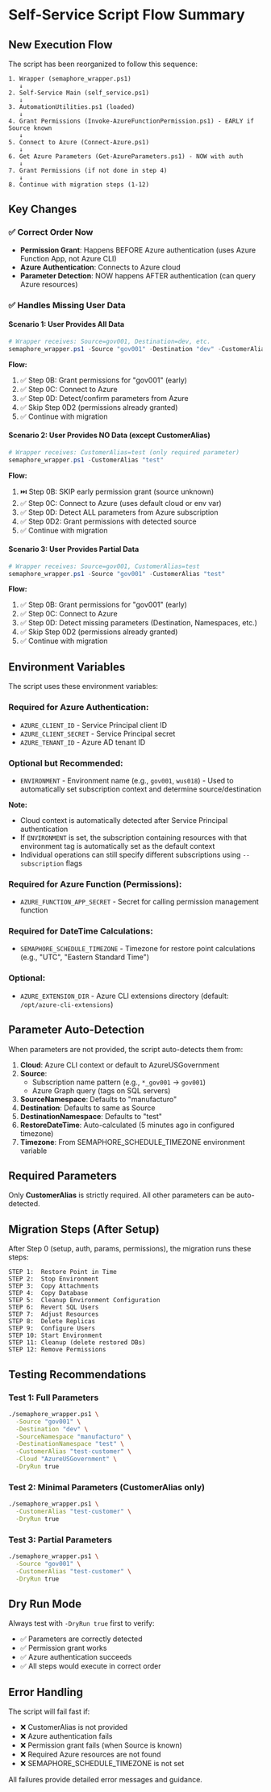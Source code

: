 # Self-Service Script Flow Summary

## New Execution Flow

The script has been reorganized to follow this sequence:

```
1. Wrapper (semaphore_wrapper.ps1)
   ↓
2. Self-Service Main (self_service.ps1)
   ↓
3. AutomationUtilities.ps1 (loaded)
   ↓
4. Grant Permissions (Invoke-AzureFunctionPermission.ps1) - EARLY if Source known
   ↓
5. Connect to Azure (Connect-Azure.ps1)
   ↓
6. Get Azure Parameters (Get-AzureParameters.ps1) - NOW with auth
   ↓
7. Grant Permissions (if not done in step 4)
   ↓
8. Continue with migration steps (1-12)
```

## Key Changes

### ✅ Correct Order Now
- **Permission Grant**: Happens BEFORE Azure authentication (uses Azure Function App, not Azure CLI)
- **Azure Authentication**: Connects to Azure cloud
- **Parameter Detection**: NOW happens AFTER authentication (can query Azure resources)

### ✅ Handles Missing User Data

#### Scenario 1: User Provides All Data
```powershell
# Wrapper receives: Source=gov001, Destination=dev, etc.
semaphore_wrapper.ps1 -Source "gov001" -Destination "dev" -CustomerAlias "test"
```
**Flow:**
1. ✅ Step 0B: Grant permissions for "gov001" (early)
2. ✅ Step 0C: Connect to Azure
3. ✅ Step 0D: Detect/confirm parameters from Azure
4. ✅ Skip Step 0D2 (permissions already granted)
5. ✅ Continue with migration

#### Scenario 2: User Provides NO Data (except CustomerAlias)
```powershell
# Wrapper receives: CustomerAlias=test (only required parameter)
semaphore_wrapper.ps1 -CustomerAlias "test"
```
**Flow:**
1. ⏭️ Step 0B: SKIP early permission grant (source unknown)
2. ✅ Step 0C: Connect to Azure (uses default cloud or env var)
3. ✅ Step 0D: Detect ALL parameters from Azure subscription
4. ✅ Step 0D2: Grant permissions with detected source
5. ✅ Continue with migration

#### Scenario 3: User Provides Partial Data
```powershell
# Wrapper receives: Source=gov001, CustomerAlias=test
semaphore_wrapper.ps1 -Source "gov001" -CustomerAlias "test"
```
**Flow:**
1. ✅ Step 0B: Grant permissions for "gov001" (early)
2. ✅ Step 0C: Connect to Azure
3. ✅ Step 0D: Detect missing parameters (Destination, Namespaces, etc.)
4. ✅ Skip Step 0D2 (permissions already granted)
5. ✅ Continue with migration

## Environment Variables

The script uses these environment variables:

### Required for Azure Authentication:
- `AZURE_CLIENT_ID` - Service Principal client ID
- `AZURE_CLIENT_SECRET` - Service Principal secret
- `AZURE_TENANT_ID` - Azure AD tenant ID

### Optional but Recommended:
- `ENVIRONMENT` - Environment name (e.g., `gov001`, `wus018`) - Used to automatically set subscription context and determine source/destination

**Note:** 
- Cloud context is automatically detected after Service Principal authentication
- If `ENVIRONMENT` is set, the subscription containing resources with that environment tag is automatically set as the default context
- Individual operations can still specify different subscriptions using `--subscription` flags

### Required for Azure Function (Permissions):
- `AZURE_FUNCTION_APP_SECRET` - Secret for calling permission management function

### Required for DateTime Calculations:
- `SEMAPHORE_SCHEDULE_TIMEZONE` - Timezone for restore point calculations (e.g., "UTC", "Eastern Standard Time")

### Optional:
- `AZURE_EXTENSION_DIR` - Azure CLI extensions directory (default: `/opt/azure-cli-extensions`)

## Parameter Auto-Detection

When parameters are not provided, the script auto-detects them from:

1. **Cloud**: Azure CLI context or default to AzureUSGovernment
2. **Source**: 
   - Subscription name pattern (e.g., `*_gov001` → `gov001`)
   - Azure Graph query (tags on SQL servers)
3. **SourceNamespace**: Defaults to "manufacturo"
4. **Destination**: Defaults to same as Source
5. **DestinationNamespace**: Defaults to "test"
6. **RestoreDateTime**: Auto-calculated (5 minutes ago in configured timezone)
7. **Timezone**: From SEMAPHORE_SCHEDULE_TIMEZONE environment variable

## Required Parameters

Only **CustomerAlias** is strictly required. All other parameters can be auto-detected.

## Migration Steps (After Setup)

After Step 0 (setup, auth, params, permissions), the migration runs these steps:

```
STEP 1:  Restore Point in Time
STEP 2:  Stop Environment
STEP 3:  Copy Attachments
STEP 4:  Copy Database
STEP 5:  Cleanup Environment Configuration
STEP 6:  Revert SQL Users
STEP 7:  Adjust Resources
STEP 8:  Delete Replicas
STEP 9:  Configure Users
STEP 10: Start Environment
STEP 11: Cleanup (delete restored DBs)
STEP 12: Remove Permissions
```

## Testing Recommendations

### Test 1: Full Parameters
```bash
./semaphore_wrapper.ps1 \
  -Source "gov001" \
  -Destination "dev" \
  -SourceNamespace "manufacturo" \
  -DestinationNamespace "test" \
  -CustomerAlias "test-customer" \
  -Cloud "AzureUSGovernment" \
  -DryRun true
```

### Test 2: Minimal Parameters (CustomerAlias only)
```bash
./semaphore_wrapper.ps1 \
  -CustomerAlias "test-customer" \
  -DryRun true
```

### Test 3: Partial Parameters
```bash
./semaphore_wrapper.ps1 \
  -Source "gov001" \
  -CustomerAlias "test-customer" \
  -DryRun true
```

## Dry Run Mode

Always test with `-DryRun true` first to verify:
- ✅ Parameters are correctly detected
- ✅ Permission grant works
- ✅ Azure authentication succeeds
- ✅ All steps would execute in correct order

## Error Handling

The script will fail fast if:
- ❌ CustomerAlias is not provided
- ❌ Azure authentication fails
- ❌ Permission grant fails (when Source is known)
- ❌ Required Azure resources are not found
- ❌ SEMAPHORE_SCHEDULE_TIMEZONE is not set

All failures provide detailed error messages and guidance.

